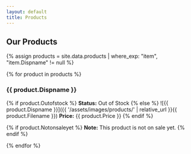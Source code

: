 ```yaml
---
layout: default
title: Products
---
```


## Our Products

{% assign products = site.data.products | where_exp: "item", "item.Dispname" != null %}

{% for product in products %}
### {{ product.Dispname }}

{% if product.Outofstock %}
**Status:** Out of Stock
{% else %}
![{{ product.Dispname }}]({{ '/assets/images/products/' | relative_url }}{{ product.Filename }})
**Price:** {{ product.Price }}
{% endif %}

{% if product.Notonsaleyet %}
**Note:** This product is not on sale yet.
{% endif %}

{% endfor %}
